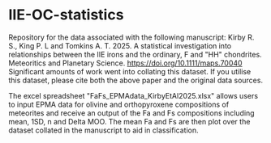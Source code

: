 # IIE-OC-statistics
Repository for the data associated with the following manuscript:
Kirby R. S., King P. L and Tomkins A. T. 2025. A statistical investigation into relationships between the IIE irons and the ordinary, F and "HH" chondrites. Meteoritics and Planetary Science.
https://doi.org/10.1111/maps.70040
Significant amounts of work went into collating this dataset. If you utilise this dataset, please cite both the above paper and the original data sources.

The excel spreadsheet "FaFs_EPMAdata_KirbyEtAl2025.xlsx" allows users to input EPMA data for olivine and orthopyroxene compositions of meteorites and receive an output of the Fa and Fs compositions including mean, 1SD, n and Delta MOO. The mean Fa and Fs are then plot over the dataset collated in the manuscript to aid in classification.
